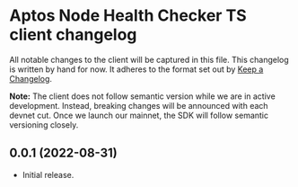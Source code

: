 # Aptos Node Health Checker TS client changelog

All notable changes to the client will be captured in this file. This changelog is written by hand for now. It adheres to the format set out by [Keep a Changelog](https://keepachangelog.com/en/1.0.0/).

**Note:** The client does not follow semantic version while we are in active development. Instead, breaking changes will be announced with each devnet cut. Once we launch our mainnet, the SDK will follow semantic versioning closely.

## 0.0.1 (2022-08-31)
- Initial release.
